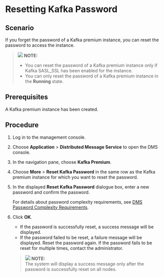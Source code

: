 # Resetting Kafka Password<a name="EN-US_TOPIC_0143117127"></a>

## Scenario<a name="section33628036"></a>

If you forget the password of a Kafka premium instance, you can reset the password to access the instance.

>![](/images/icon-note.gif) **NOTE:**   
>-   You can reset the password of a Kafka premium instance only if Kafka SASL\_SSL has been enabled for the instance.  
>-   You can only reset the password of a Kafka premium instance in the  **Running**  state.  

## Prerequisites<a name="section34216874"></a>

A Kafka premium instance has been created.

## Procedure<a name="section12258217288"></a>

1.  Log in to the management console.
2.  Choose  **Application**  \>  **Distributed Message Service**  to open the DMS console.
3.  In the navigation pane, choose  **Kafka Premium**.
4.  Choose  **More**  \>  **Reset Kafka Password**  in the same row as the Kafka premium instance for which you want to reset the password.
5.  In the displayed  **Reset Kafka Password**  dialogue box, enter a new password and confirm the password.

    For details about password complexity requirements, see  [DMS Password Complexity Requirements](dms-password-complexity-requirements.md).

6.  Click  **OK**.

    -   If the password is successfully reset, a success message will be displayed.
    -   If the password failed to be reset, a failure message will be displayed. Reset the password again. If the password fails to be reset for multiple times, contact the administrator.

    >![](/images/icon-note.gif) **NOTE:**   
    >The system will display a success message only after the password is successfully reset on all nodes.  


